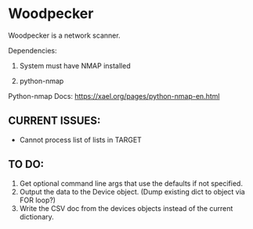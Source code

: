 # Woodpecker
Woodpecker is a network scanner.


Dependencies: 

1) System must have NMAP installed

2) python-nmap


Python-nmap Docs: 
https://xael.org/pages/python-nmap-en.html






CURRENT ISSUES: 
------------------
- Cannot process list of lists in TARGET

TO DO: 
------
1. Get optional command line args that use the defaults if not specified.
2. Output the data to the Device object. (Dump existing dict to object via FOR loop?)
3. Write the CSV doc from the devices objects instead of the current dictionary.

